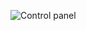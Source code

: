 
![Control panel](http://1.bp.blogspot.com/-_G777JJtwUs/TyHaeYfCcDI/AAAAAAAAApo/vjZeRGwQLQw/s1600/black-guy-gif-star-trek.gif)
